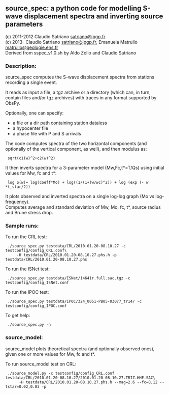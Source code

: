 ## source\_spec: a python code for modelling S-wave displacement spectra and inverting source parameters 
(c) 2011-2012 Claudio Satriano <satriano@ipgp.fr>  
(c) 2013-     Claudio Satriano <satriano@ipgp.fr>,
              Emanuela Matrullo <matrullo@geologie.ens.fr>  
Derived from sspec_v1.0.sh by Aldo Zollo and Claudio Satriano  

### Description:
source_spec computes the S-wave displacement spectra from stations recording a single event. 

It reads as input a file, a tgz archive or a directory (which can, in turn, contain
files and/or tgz archives) with traces in any format supported by ObsPy.

Optionally, one can specify:  
 - a file or a dir path containing station dataless  
 - a hypocenter file  
 - a phase file with P and S arrivals  

The code computes spectra of the two horizontal components (and optionally of the vertical
component, as well), and then modulus as:  

     sqrt(c1(w)^2+c2(w)^2)

It then inverts spectra for a 3-parameter model (Mw,Fc,t*=T/Qs) using initial
values for Mw, fc and t*:  

     log S(w)= log(coeff*Mo) + log((1/(1+(w/wc)^2)) + log (exp (- w *t_star/2)) 

It plots observed and inverted spectra on a single log-log graph (Mo vs log-frequency).  
Computes average and standard deviation of Mw, Mo, fc, t*, source radius and Brune stress drop.  

### Sample runs:
To run the CRL test:

     ./source_spec.py testdata/CRL/2010.01.20-08.10.27 -c testconfig/config_CRL.conf\
         -H testdata/CRL/2010.01.20-08.10.27.phs.h -p testdata/CRL/2010.01.20-08.10.27.phs 

To run the ISNet test:

     ./source_spec.py testdata/ISNet/14641r.full.sac.tgz -c testconfig/config_ISNet.conf

To run the IPOC test:

     ./source_spec.py testdata/IPOC/324_0051-PB05-03077_tr14/ -c testconfig/config_IPOC.conf

To get help:

     ./source_spec.py -h




### source\_model:
source\_model plots theoretical spectra (and optionally observed ones), given one or more 
values for Mw, fc and t*. 

To run source\_model test on CRL:

     ./source_model.py -c testconfig/config_CRL.conf testdata/CRL/2010.01.20-08.10.27/2010.01.20-08.10.27.TRIZ.HHE.SAC\
          -H testdata/CRL/2010.01.20-08.10.27.phs.h --mag=2.6 --fc=8,12 --tstar=0.02,0.03 -p  
